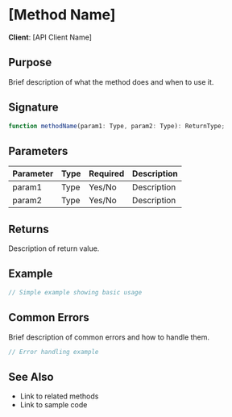 # [Method Name]

**Client**: [API Client Name]

## Purpose

Brief description of what the method does and when to use it.

## Signature

```typescript
function methodName(param1: Type, param2: Type): ReturnType;
```

## Parameters

| Parameter | Type | Required | Description |
|-----------|------|----------|-------------|
| param1    | Type | Yes/No   | Description |
| param2    | Type | Yes/No   | Description |

## Returns

Description of return value.

## Example

```typescript
// Simple example showing basic usage
```

## Common Errors

Brief description of common errors and how to handle them.

```typescript
// Error handling example
```

## See Also

- Link to related methods
- Link to sample code 